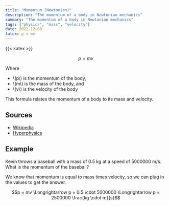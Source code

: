 ```yaml
---
title: "Momentum (Newtonian)"
description: "The momentum of a body in Newtonian mechanics"
summary: "The momentum of a body in Newtonian mechanics"
tags: ["physics", "mass", "velocity"]
date: 2022-12-08
latex: p = mv
---
```

{{< katex >}}

$$p = mv$$

Where
* \\(p\\) is the momentum of the body,
* \\(m\\) is the mass of the body, and
* \\(v\\) is the velocity of the body

This formula relates the momentum of a body to its mass and velocity.

## Sources
- [Wikipedia](https://en.wikipedia.org/wiki/Momentum)
- [Hyperphysics](http://hyperphysics.phy-astr.gsu.edu/hbase/mom.html)

## Example
Kevin throws a baseball with a mass of 0.5 kg at a speed of 5000000 m/s. What is the momentum of the baseball?

We know that momentum is equal to mass times velocity, so we can plug in the values to get the answer.

$$p = mv \Longrightarrow p = 0.5 \cdot 5000000 \Longrightarrow p = 2500000 \frac{kg \cdot m}{s}$$

